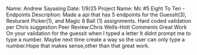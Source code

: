 Name: Andrew Sayasing
Date: 1/9/25
Project Name: Mc #5 Eight To Ten - Endpoints
Description: Made a api that has 5 endpoints for the GuessIt(3), Resturant Picker(1), and Magic 8 Ball (1) assignments. Hard coded validation per Chris suggestion
Peer Review:Chris Wells-Hott
Comments Great Work On your validation for the guessit when I typed a letter It didnt prompt me to type a number. Maybe next time create a way so the user can only type a number.Hope that makes sense,other than that great work.
